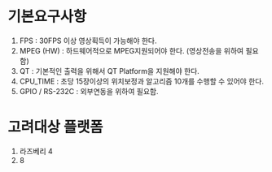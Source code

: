 
# 기본요구사항
1. FPS : 30FPS 이상 영상획득이 가능해야 한다.
1. MPEG (HW) : 하드웨어적으로 MPEG지원되어야 한다. (영상전송을 위하여 필요함)
1. QT : 기본적인 출력을 위해서 QT Platform을 지원해야 한다.
1. CPU_TIME : 초당 15장이상의 위치보정과 알고리즘 10개를 수행할 수 있어야 한다.
1. GPIO / RS-232C : 외부연동을 위하여 필요함.

# 고려대상 플랫폼
1. 라즈베리 4
2. 8
